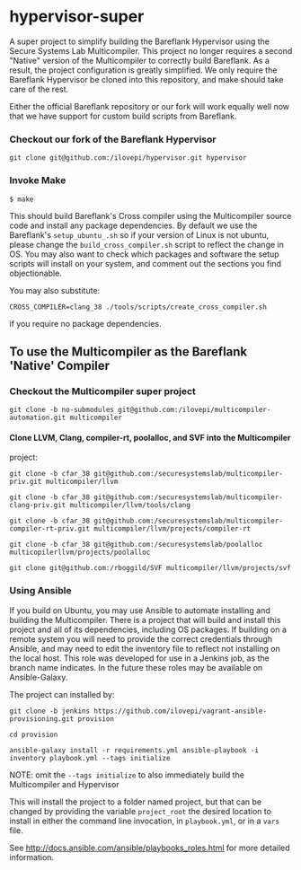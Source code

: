 # hypervisor-super

A super project to simplify building the Bareflank Hypervisor using the Secure
Systems Lab Multicompiler. This project no longer requires a second "Native"
version of the Multicompiler to correctly build Bareflank. As a result, the
project configuration is greatly simplified. We only require the Bareflank
Hypervisor be cloned into this repository, and make should take care of the
rest.

Either the official Bareflank repository or our fork will work equally well now
that we have support for custom build scripts from Bareflank.


### Checkout our fork of the Bareflank Hypervisor

`git clone git@github.com:/ilovepi/hypervisor.git hypervisor`


### Invoke Make

`$ make`

This should build Bareflank's Cross compiler using the Multicompiler source
code and install any package dependencies. By default we use the Bareflank's
`setup_ubuntu_.sh` so if your version of Linux is not ubuntu, please change the
`build_cross_compiler.sh` script to reflect the change in OS. You may also want
to check which packages and software the setup scripts will install on your
system, and comment out the sections you find objectionable. 

You may also substitute:

`CROSS_COMPILER=clang_38 ./tools/scripts/create_cross_compiler.sh`

if you require no package dependencies.

## To use the Multicompiler as the Bareflank 'Native' Compiler

### Checkout the Multicompiler super project

`git clone -b no-submodules
git@github.com:/ilovepi/multicompiler-automation.git multicompiler`

#### Clone LLVM, Clang, compiler-rt, poolalloc, and SVF into the Multicompiler
project:

`git clone -b cfar_38 git@github.com:/securesystemslab/multicompiler-priv.git
multicompiler/llvm`

`git clone -b cfar_38
git@github.com:/securesystemslab/multicompiler-clang-priv.git
multicompiler/llvm/tools/clang`

`git clone -b cfar_38
git@github.com:/securesystemslab/multicompiler-compiler-rt-priv.git
multicompiler/llvm/projects/compiler-rt`

`git clone -b cfar_38 git@github.com:/securesystemslab/poolalloc
multicopilerllvm/projects/poolalloc`

`git clone git@github.com:/rboggild/SVF multicompiler/llvm/projects/svf`


### Using Ansible

If you build on Ubuntu, you may use Ansible to automate installing and building
the Multicompiler. There is a project that will build and install this project
and all of its dependencies, including OS packages. If building on a remote
system you will need to provide the correct credentials through Ansible, and
may need to edit the inventory file to reflect not installing on the local
host. This role was developed for use in a Jenkins job, as the branch name
indicates. In the future these roles may be available on Ansible-Galaxy.

The project can installed by:

```
git clone -b jenkins https://github.com/ilovepi/vagrant-ansible-provisioning.git provision 

cd provision 

ansible-galaxy install -r requirements.yml ansible-playbook -i inventory playbook.yml --tags initialize 

```

NOTE: omit the `--tags initialize` to also immediately build the Multicompiler and Hypervisor

This will install the project to a folder named project, but that can be
changed by providing the variable `project_root` the desired location to
install in either the command line invocation, in `playbook.yml`, or in a `vars`
file.

See http://docs.ansible.com/ansible/playbooks_roles.html for more detailed
information.


